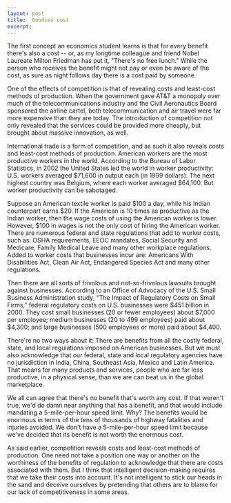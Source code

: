 ```yaml
---
layout: post
title:  Goodies cost
excerpt:
---
```












The first concept an economics student learns is that for every benefit there's also a cost -- or, as my longtime colleague and friend Nobel Laureate Milton Friedman has put it, "There's no free lunch." While the person who receives the benefit might not pay or even be aware of the cost, as sure as night follows day there is a cost paid by someone.



One of the effects of competition is that of revealing costs and least-cost methods of production. When the government gave AT&T a monopoly over much of the telecommunications industry and the Civil Aeronautics Board sponsored the airline cartel, both telecommunication and air travel were far more expensive than they are today. The introduction of competition not only revealed that the services could be provided more cheaply, but brought about massive innovation, as well.

International trade is a form of competition, and as such it also reveals costs and least-cost methods of production. American workers are the most productive workers in the world. According to the Bureau of Labor Statistics, in 2002 the United States led the world in worker productivity: U.S. workers averaged $71,600 in output each (in 1999 dollars). The next highest country was Belgium, where each worker averaged $64,100. But worker productivity can be sabotaged.

Suppose an American textile worker is paid $100 a day, while his Indian counterpart earns $20. If the American is 10 times as productive as the Indian worker, then the wage costs of using the American worker is lower. However, $100 in wages is not the only cost of hiring the American worker. There are numerous federal and state regulations that add to worker costs, such as: OSHA requirements, EEOC mandates, Social Security and Medicare, Family Medical Leave and many other workplace regulations. Added to worker costs that businesses incur are: Americans With Disabilities Act, Clean Air Act, Endangered Species Act and many other regulations.

Then there are all sorts of frivolous and not-so-frivolous lawsuits brought against businesses. According to an Office of Advocacy of the U.S. Small Business Administration study, "The Impact of Regulatory Costs on Small Firms," federal regulatory costs on U.S. businesses were $451 billion in 2000. They cost small businesses (20 or fewer employees) about $7,000 per employee; medium businesses (20 to 499 employees) paid about $4,300; and large businesses (500 employees or more) paid about $4,400.

There're no two ways about it: There are benefits from all the costly federal, state, and local regulations imposed on American businesses. But we must also acknowledge that our federal, state and local regulatory agencies have no jurisdiction in India, China, Southeast Asia, Mexico and Latin America. That means for many products and services, people who are far less productive, in a physical sense, than we are can beat us in the global marketplace.

We all can agree that there's no benefit that's worth any cost. If that weren't true, we'd do damn near anything that has a benefit, and that would include mandating a 5-mile-per-hour speed limit. Why? The benefits would be enormous in terms of the tens of thousands of highway fatalities and injuries avoided. We don't have a 5-mile-per-hour speed limit because we've decided that its benefit is not worth the enormous cost.

As said earlier, competition reveals costs and least-cost methods of production. One need not take a position one way or another on the worthiness of the benefits of regulation to acknowledge that there are costs associated with them. But I think that intelligent decision-making requires that we take their costs into account. It's not intelligent to stick our heads in the sand and deceive ourselves by pretending that others are to blame for our lack of competitiveness in some areas.



